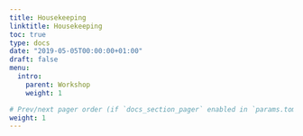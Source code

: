 ```yaml
---
title: Housekeeping
linktitle: Housekeeping
toc: true
type: docs
date: "2019-05-05T00:00:00+01:00"
draft: false
menu:
  intro:
    parent: Workshop 
    weight: 1

# Prev/next pager order (if `docs_section_pager` enabled in `params.toml`)
weight: 1
---
```



